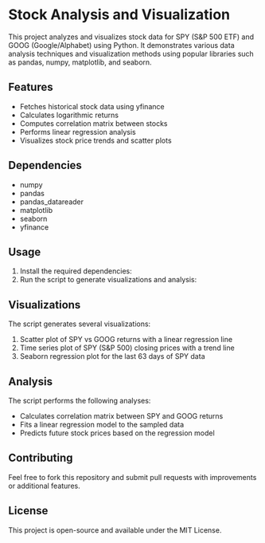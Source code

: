 # Stock Analysis and Visualization

This project analyzes and visualizes stock data for SPY (S&P 500 ETF) and GOOG (Google/Alphabet) using Python. It demonstrates various data analysis techniques and visualization methods using popular libraries such as pandas, numpy, matplotlib, and seaborn.

## Features

- Fetches historical stock data using yfinance
- Calculates logarithmic returns
- Computes correlation matrix between stocks
- Performs linear regression analysis
- Visualizes stock price trends and scatter plots

## Dependencies

- numpy
- pandas
- pandas_datareader
- matplotlib
- seaborn
- yfinance

## Usage

1. Install the required dependencies:
2. Run the script to generate visualizations and analysis:

## Visualizations

The script generates several visualizations:

1. Scatter plot of SPY vs GOOG returns with a linear regression line
2. Time series plot of SPY (S&P 500) closing prices with a trend line
3. Seaborn regression plot for the last 63 days of SPY data

## Analysis

The script performs the following analyses:

- Calculates correlation matrix between SPY and GOOG returns
- Fits a linear regression model to the sampled data
- Predicts future stock prices based on the regression model

## Contributing

Feel free to fork this repository and submit pull requests with improvements or additional features.

## License

This project is open-source and available under the MIT License.
